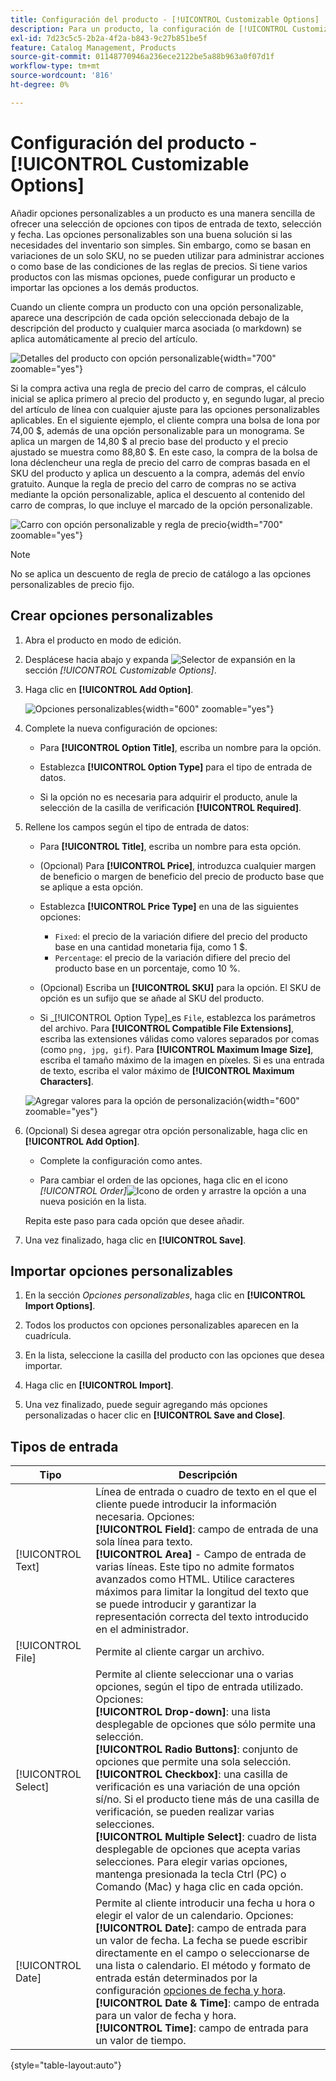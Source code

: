 ```yaml
---
title: Configuración del producto - [!UICONTROL Customizable Options]
description: Para un producto, la configuración de [!UICONTROL Customizable Options] le permite ofrecer una selección de opciones con tipos de entrada de texto, selección y fecha.
exl-id: 7d23c5c5-2b2a-4f2a-b843-9c27b851be5f
feature: Catalog Management, Products
source-git-commit: 01148770946a236ece2122be5a88b963a0f07d1f
workflow-type: tm+mt
source-wordcount: '816'
ht-degree: 0%

---
```


# Configuración del producto - [!UICONTROL Customizable Options]

Añadir opciones personalizables a un producto es una manera sencilla de ofrecer una selección de opciones con tipos de entrada de texto, selección y fecha. Las opciones personalizables son una buena solución si las necesidades del inventario son simples. Sin embargo, como se basan en variaciones de un solo SKU, no se pueden utilizar para administrar acciones o como base de las condiciones de las reglas de precios. Si tiene varios productos con las mismas opciones, puede configurar un producto e importar las opciones a los demás productos.

Cuando un cliente compra un producto con una opción personalizable, aparece una descripción de cada opción seleccionada debajo de la descripción del producto y cualquier marca asociada (o markdown) se aplica automáticamente al precio del artículo.

![Detalles del producto con opción personalizable](./assets/storefront-customizable-option-product-detail.png){width="700" zoomable="yes"}

Si la compra activa una regla de precio del carro de compras, el cálculo inicial se aplica primero al precio del producto y, en segundo lugar, al precio del artículo de línea con cualquier ajuste para las opciones personalizables aplicables. En el siguiente ejemplo, el cliente compra una bolsa de lona por 74,00 $, además de una opción personalizable para un monograma. Se aplica un margen de 14,80 $ al precio base del producto y el precio ajustado se muestra como 88,80 $. En este caso, la compra de la bolsa de lona déclencheur una regla de precio del carro de compras basada en el SKU del producto y aplica un descuento a la compra, además del envío gratuito. Aunque la regla de precio del carro de compras no se activa mediante la opción personalizable, aplica el descuento al contenido del carro de compras, lo que incluye el marcado de la opción personalizable.

![Carro con opción personalizable y regla de precio](./assets/storefront-customizable-option-cart-price-rule.png){width="700" zoomable="yes"}

>[!NOTE]
>
>No se aplica un descuento de regla de precio de catálogo a las opciones personalizables de precio fijo.

## Crear opciones personalizables

1. Abra el producto en modo de edición.

1. Desplácese hacia abajo y expanda ![Selector de expansión](../assets/icon-display-expand.png) en la sección _[!UICONTROL Customizable Options]_.

1. Haga clic en **[!UICONTROL Add Option]**.

   ![Opciones personalizables](./assets/product-customizable-options.png){width="600" zoomable="yes"}

1. Complete la nueva configuración de opciones:

   - Para **[!UICONTROL Option Title]**, escriba un nombre para la opción.

   - Establezca **[!UICONTROL Option Type]** para el tipo de entrada de datos.

   - Si la opción no es necesaria para adquirir el producto, anule la selección de la casilla de verificación **[!UICONTROL Required]**.

1. Rellene los campos según el tipo de entrada de datos:

   - Para **[!UICONTROL Title]**, escriba un nombre para esta opción.

   - (Opcional) Para **[!UICONTROL Price]**, introduzca cualquier margen de beneficio o margen de beneficio del precio de producto base que se aplique a esta opción.

   - Establezca **[!UICONTROL Price Type]** en una de las siguientes opciones:

      - `Fixed`: el precio de la variación difiere del precio del producto base en una cantidad monetaria fija, como 1 $.
      - `Percentage`: el precio de la variación difiere del precio del producto base en un porcentaje, como 10 %.

   - (Opcional) Escriba un **[!UICONTROL SKU]** para la opción. El SKU de opción es un sufijo que se añade al SKU del producto.

   - Si _[!UICONTROL Option Type]_es `File`, establezca los parámetros del archivo. Para **[!UICONTROL Compatible File Extensions]**, escriba las extensiones válidas como valores separados por comas (como `png, jpg, gif`). Para **[!UICONTROL Maximum Image Size]**, escriba el tamaño máximo de la imagen en píxeles. Si es una entrada de texto, escriba el valor máximo de **[!UICONTROL Maximum Characters]**.

   ![Agregar valores para la opción de personalización](./assets/product-customizable-options-add-values.png){width="600" zoomable="yes"}

1. (Opcional) Si desea agregar otra opción personalizable, haga clic en **[!UICONTROL Add Option]**.

   - Complete la configuración como antes.

   - Para cambiar el orden de las opciones, haga clic en el icono _[!UICONTROL Order]_![Icono de orden](../assets/icon-sort-order.png) y arrastre la opción a una nueva posición en la lista.

   Repita este paso para cada opción que desee añadir.

1. Una vez finalizado, haga clic en **[!UICONTROL Save]**.

## Importar opciones personalizables

1. En la sección _Opciones personalizables_, haga clic en **[!UICONTROL Import Options]**.


1. Todos los productos con opciones personalizables aparecen en la cuadrícula.

1. En la lista, seleccione la casilla del producto con las opciones que desea importar.

1. Haga clic en **[!UICONTROL Import]**.

1. Una vez finalizado, puede seguir agregando más opciones personalizadas o hacer clic en **[!UICONTROL Save and Close]**.

## Tipos de entrada

| Tipo | Descripción |
|---------------------|---------------|
| [!UICONTROL Text] | Línea de entrada o cuadro de texto en el que el cliente puede introducir la información necesaria. Opciones: <br />**[!UICONTROL Field]**: campo de entrada de una sola línea para texto.<br />**[!UICONTROL Area]** - Campo de entrada de varias líneas. Este tipo no admite formatos avanzados como HTML. Utilice caracteres máximos para limitar la longitud del texto que se puede introducir y garantizar la representación correcta del texto introducido en el administrador. |
| [!UICONTROL File] | Permite al cliente cargar un archivo. |
| [!UICONTROL Select] | Permite al cliente seleccionar una o varias opciones, según el tipo de entrada utilizado. Opciones: <br />**[!UICONTROL Drop-down]**: una lista desplegable de opciones que sólo permite una selección.<br />**[!UICONTROL Radio Buttons]**: conjunto de opciones que permite una sola selección.<br />**[!UICONTROL Checkbox]**: una casilla de verificación es una variación de una opción sí/no. Si el producto tiene más de una casilla de verificación, se pueden realizar varias selecciones.<br />**[!UICONTROL Multiple Select]**: cuadro de lista desplegable de opciones que acepta varias selecciones. Para elegir varias opciones, mantenga presionada la tecla Ctrl (PC) o Comando (Mac) y haga clic en cada opción. |
| [!UICONTROL Date] | Permite al cliente introducir una fecha u hora o elegir el valor de un calendario. Opciones: <br />**[!UICONTROL Date]**: campo de entrada para un valor de fecha. La fecha se puede escribir directamente en el campo o seleccionarse de una lista o calendario. El método y formato de entrada están determinados por la configuración [opciones de fecha y hora](attributes-input-types.md#date-and-time-options).<br />**[!UICONTROL Date & Time]**: campo de entrada para un valor de fecha y hora.<br />**[!UICONTROL Time]**: campo de entrada para un valor de tiempo. |

{style="table-layout:auto"}
